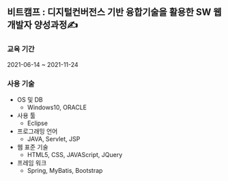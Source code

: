 ## 비트캠프 : 디지털컨버전스 기반 융합기술을 활용한 SW 웹 개발자 양성과정✍
### 교육 기간
2021-06-14 ~ 2021-11-24
### 사용 기술
* OS 및 DB
  * Windows10, ORACLE
* 사용 툴
  * Eclipse
* 프로그래밍 언어
  * JAVA, Servlet, JSP
* 웹 표준 기술
  * HTML5, CSS, JAVAScript, JQuery
* 프레임 워크
  *  Spring, MyBatis, Bootstrap
